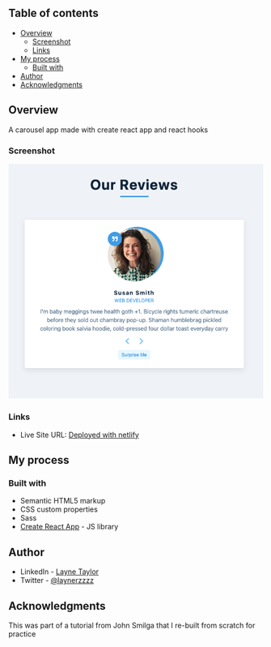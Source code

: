## Table of contents

- [Overview](#overview)
  - [Screenshot](#screenshot)
  - [Links](#links)
- [My process](#my-process)
  - [Built with](#built-with)
- [Author](#author)
- [Acknowledgments](#acknowledgments)

## Overview

A carousel app made with create react app and react hooks

### Screenshot

![Main page](./src/reviewsss.png)

### Links

- Live Site URL: [Deployed with netlify](https://eclectic-dolphin-f504ee.netlify.app/)

## My process

### Built with

- Semantic HTML5 markup
- CSS custom properties
- Sass
- [Create React App](https://create-react-app.dev/) - JS library

## Author

- LinkedIn - [Layne Taylor](https://www.linkedin.com/in/layne-taylor/)
- Twitter - [@laynerzzzz](https://www.twitter.com/laynerzzzz)

## Acknowledgments

This was part of a tutorial from John Smilga that I re-built from scratch for practice

